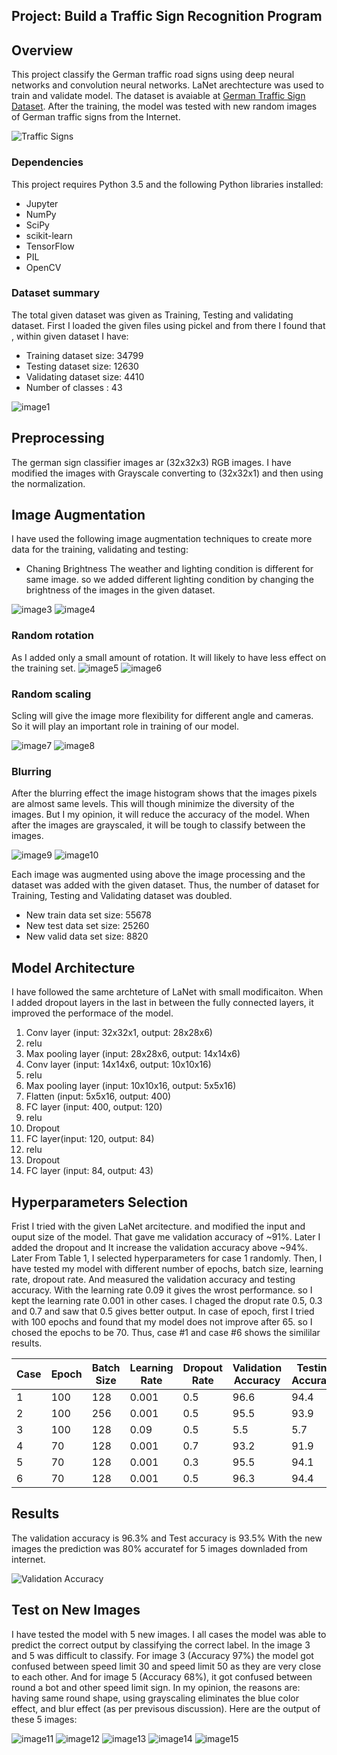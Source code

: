 ## Project: Build a Traffic Sign Recognition Program

Overview
---
This project classify the German traffic road signs using deep neural networks and convolution neural networks. LaNet arechtecture was used to train and validate model. The dataset is avaiable at [German Traffic Sign Dataset](http://benchmark.ini.rub.de/?section=gtsrb&subsection=dataset). After the training, the model was tested with new random images of German traffic signs from the Internet.

![Traffic Signs](1.png)



### Dependencies
This project requires Python 3.5 and the following Python libraries installed:

* Jupyter
* NumPy
* SciPy
* scikit-learn
* TensorFlow
* PIL
* OpenCV

### Dataset summary
The total given dataset was given as Training, Testing and validating dataset. First I loaded the given files using pickel and from there I found that , within given dataset I have: 
* Training dataset size: 34799
* Testing dataset size: 12630
* Validating dataset size: 4410
* Number of classes : 43

![image1](number_of_given_example.png)

Preprocessing
---
The german sign classifier images ar (32x32x3) RGB images. I have modified the images with Grayscale converting to (32x32x1) and then using the normalization.


Image Augmentation
---
I have used the following image augmentation techniques to create more data for the training, validating and testing:
* Chaning Brightness
  The weather and lighting condition is different for same image. so we added different lighting condition by changing the brightness of the  images in the given dataset.
  
![image3](brightness1.png)
![image4](brightness.png)
### Random rotation

As I added only a small amount of rotation. It will likely to have less effect on the training set.
![image5](rotation1.png)
![image6](rotation2.png)
### Random scaling

Scling will give the image more flexibility for different angle and cameras. So it will play an important role in training of our model.

![image7](scale1.png)
![image8](scale2.png)
### Blurring

After the blurring effect the image histogram shows that the images pixels are almost same levels. This will though minimize the diversity of the images. But I my opinion, it will reduce the accuracy of the model. When after the images are grayscaled, it will be tough to classify between the images. 

![image9](blur1.png)
![image10](blur2.png)

Each image was augmented using above the image processing and the dataset was added with the given dataset. Thus, the number of dataset for Training, Testing and Validating dataset was doubled. 
* New train data set size: 55678
* New test data set size: 25260
* New valid data set size: 8820

Model Architecture
---
I have followed the same archteture of LaNet with small modificaiton. When I added dropout layers in the last in between the fully connected layers, it improved the performace of the model. 

1. Conv layer (input: 32x32x1, output: 28x28x6)
2. relu
3. Max pooling layer (input: 28x28x6, output: 14x14x6)
4. Conv layer (input: 14x14x6, output: 10x10x16)
5. relu
6. Max pooling layer (input: 10x10x16, output: 5x5x16)
7. Flatten (input: 5x5x16, output: 400)
8. FC layer (input: 400, output: 120)
9. relu
10. Dropout
11. FC layer(input: 120, output: 84)
12. relu
13. Dropout
14. FC layer (input: 84, output: 43)

Hyperparameters Selection
---
Frist I tried with the given LaNet arcitecture. and modified the input and ouput size of the model. That gave me validation accuracy of ~91%. Later I added the dropout and It increase the validation accuracy above ~94%. Later From Table 1, I selected hyperparameters for case 1 randomly. Then, I have tested my model with different number of epochs, batch size, learning rate, dropout rate. And measured the validation accuracy and testing accuracy. With the learning rate 0.09 it gives the wrost performance. so I kept the learning rate 0.001 in other cases. I chaged the droput rate 0.5, 0.3 and 0.7 and saw that 0.5 gives better output. In case of epoch, first I tried with 100 epochs and found that my model does not improve after 65. so I chosed the epochs to be 70. Thus, case #1 and case #6 shows the simililar results. 

   Case | Epoch | Batch Size | Learning Rate | Dropout Rate | Validation Accuracy | Testing Accuracy |
  -------------  | -------------| -------------| -------------| -------------| -------------| -------------|
    1  | 100   | 128        | 0.001         | 0.5          | 96.6               | 94.4|
    2  | 100   | 256        | 0.001         | 0.5          | 95.5               | 93.9|
    3  | 100   | 128        | 0.09          | 0.5          | 5.5                | 5.7 |
    4  | 70    | 128        | 0.001         | 0.7          | 93.2               | 91.9|
    5  | 70    | 128        | 0.001         | 0.3          | 95.5               | 94.1|
    6  | 70    | 128        | 0.001         | 0.5          | 96.3               | 94.4|

Results
---
The validation accuracy is 96.3% and Test accuracy is 93.5%
With the new images the prediction was 80% accuratef for 5 images downladed from internet.


![Validation Accuracy](validation_accuracy.png)


Test on New Images
---
I have tested the model with 5 new images. I all cases the model was able to predict the correct output by classifying the correct label. In the image 3 and 5 was difficult to classify. For image 3 (Accuracy 97%) the model got confused between speed limit 30 and speed limit 50 as they are very close to each other. And for image 5 (Accuracy 68%), it got confused between round a bot and other speed limit sign. In my opinion, the reasons are: having same round shape, using grayscaling eliminates the blue color effect, and blur effect (as per previsous discussion). Here are the output of these 5 images:

![image11](new_image1.png)
![image12](new_image2.png)
![image13](new_imag3.png)
![image14](new_image4.png)
![image15](new_image5.png)
